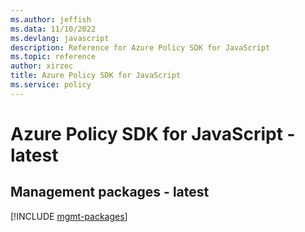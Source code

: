 ```yaml
---
ms.author: jeffish
ms.data: 11/10/2022
ms.devlang: javascript
description: Reference for Azure Policy SDK for JavaScript
ms.topic: reference
author: xirzec
title: Azure Policy SDK for JavaScript
ms.service: policy
---
```

# Azure Policy SDK for JavaScript - latest

## Management packages - latest
[!INCLUDE [mgmt-packages](policy-mgmt-index.md)]